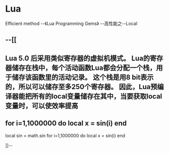 # Lua
Efficient method
--《Lua Programming Gems》
--高性能之--Local

--[[
  --------------------------------------
  Lua 5.0 后采用类似寄存器的虚拟机模式。
  Lua的寄存器储存在栈中，每个活动函数Lua都会分配一个栈，用于储存该函数里的活动记录。
  这个栈是用8 bit表示的，所以可以储存至多250个寄存器。
  因此，Lua预编译器能把所有的local变量储存在其中，当要获取local变量时，可以使效率提高
  ---------------------------------------
  for i=1,1000000 do 
    local x = sin(i)
  end
  --------------------------
  local sin = math.sin
  for i=1,1000000 do
    local x = sin(i)
  end
  
]]--
